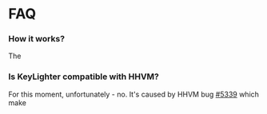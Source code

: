 # FAQ

### How it works?
The 

### Is KeyLighter compatible with HHVM?
 For this moment, unfortunately - no. It's caused by HHVM bug [#5339](https://github.com/facebook/hhvm/issues/5339)
 which make
 
